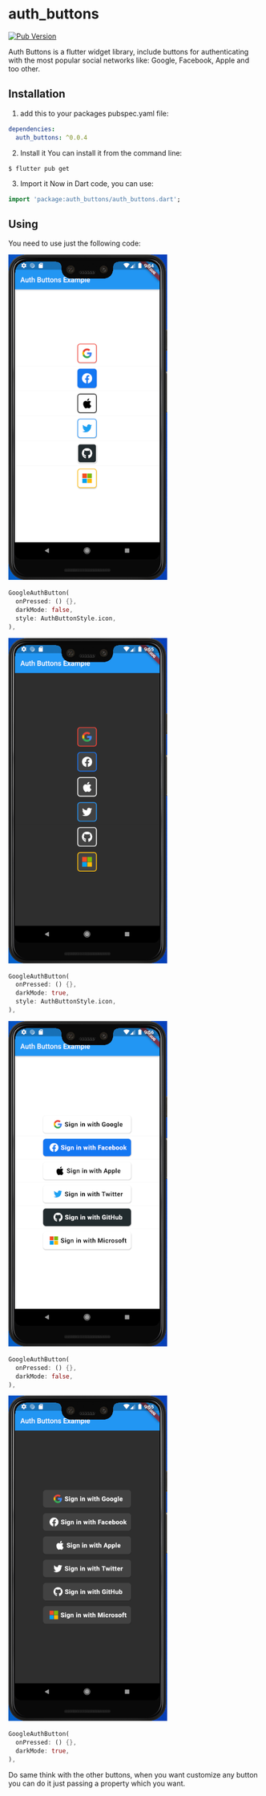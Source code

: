 # auth_buttons
[![Pub Version](https://img.shields.io/pub/v/auth_buttons?color=blue&logo=dart)](https://pub.dev/packages/auth_buttons)

Auth Buttons is a flutter widget library, include buttons for authenticating with the most popular 
social networks like: Google, Facebook, Apple and too other.

## Installation
1) add this to your packages pubspec.yaml file:
```yaml
dependencies:
  auth_buttons: ^0.0.4
```
2) Install it 
You can install it from the command line:
```
$ flutter pub get
```
3) Import it 
Now in Dart code, you can use:
```dart
import 'package:auth_buttons/auth_buttons.dart';
```


## Using
 
You need to use just the following code: 

![Example 1](readme_assets/icons_light.PNG)
```dart
GoogleAuthButton(
  onPressed: () {},
  darkMode: false,
  style: AuthButtonStyle.icon,
),
```
![Example 2](readme_assets/icons_dark.PNG)
```dart
GoogleAuthButton(
  onPressed: () {},
  darkMode: true,
  style: AuthButtonStyle.icon,
),
```

![Example 3](readme_assets/full_button_light.PNG)
```dart
GoogleAuthButton(
  onPressed: () {},
  darkMode: false,
),
```

![Example 4](readme_assets/full_button_dark.PNG)
```dart
GoogleAuthButton(
  onPressed: () {},
  darkMode: true,
),
```

Do same think with the other buttons, when you want customize any button 
you can do it just passing a property which you want.